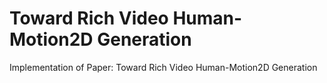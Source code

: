 # Toward Rich Video Human-Motion2D Generation
Implementation of Paper: Toward Rich Video Human-Motion2D Generation
